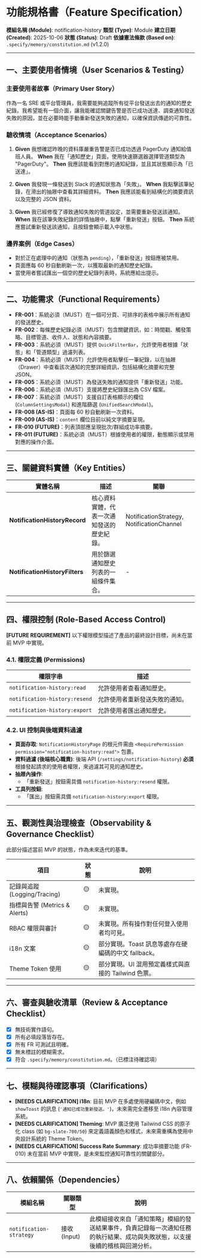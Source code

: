 # 功能規格書（Feature Specification）

**模組名稱 (Module)**: notification-history
**類型 (Type)**: Module
**建立日期 (Created)**: 2025-10-06
**狀態 (Status)**: Draft
**依據憲法條款 (Based on)**: `.specify/memory/constitution.md` (v1.2.0)

---

## 一、主要使用者情境（User Scenarios & Testing）

### 主要使用者故事（Primary User Story）
作為一名 SRE 或平台管理員，我需要能夠追蹤所有從平台發送出去的通知的歷史紀錄。我希望能有一個介面，讓我能確認關鍵告警是否已成功送達、調查通知發送失敗的原因，並在必要時能手動重新發送失敗的通知，以確保資訊傳遞的可靠性。

### 驗收情境（Acceptance Scenarios）
1.  **Given** 我想確認昨晚的資料庫嚴重告警是否已成功透過 PagerDuty 通知給值班人員。
    **When** 我在「通知歷史」頁面，使用快速篩選器選擇管道類型為 "PagerDuty"。
    **Then** 我應該能看到對應的通知紀錄，並且其狀態顯示為「已送達」。

2.  **Given** 我發現一條發送到 Slack 的通知狀態為「失敗」。
    **When** 我點擊該筆紀錄，在滑出的抽屜中查看其詳細資料。
    **Then** 我應該能看到結構化的摘要資訊以及完整的 JSON 資料。

3.  **Given** 我已經修復了導致通知失敗的管道設定，並需要重新發送該通知。
    **When** 我在該筆失敗紀錄的詳情抽屜中，點擊「重新發送」按鈕。
    **Then** 系統應嘗試重新發送該通知，且按鈕會顯示載入中狀態。

### 邊界案例（Edge Cases）
- 對於正在處理中的通知（狀態為 `pending`），「重新發送」按鈕應被禁用。
- 頁面應每 60 秒自動刷新一次，以獲取最新的通知歷史紀錄。
- 當使用者嘗試匯出一個空的歷史紀錄列表時，系統應給出提示。

---

## 二、功能需求（Functional Requirements）

- **FR-001**：系統必須（MUST）在一個可分頁、可排序的表格中展示所有通知的發送歷史。
- **FR-002**：每條歷史紀錄必須（MUST）包含關鍵資訊，如：時間戳、觸發策略、目標管道、收件人、狀態和內容摘要。
- **FR-003**：系統必須（MUST）提供 `QuickFilterBar`，允許使用者根據「狀態」和「管道類型」過濾列表。
- **FR-004**：系統必須（MUST）允許使用者點擊任一筆紀錄，以在抽屜（Drawer）中查看該次通知的完整詳細資訊，包括結構化摘要和完整 JSON。
- **FR-005**：系統必須（MUST）為發送失敗的通知提供「重新發送」功能。
- **FR-006**：系統必須（MUST）支援將歷史紀錄匯出為 CSV 檔案。
- **FR-007**：系統必須（MUST）支援自訂表格顯示的欄位 (`ColumnSettingsModal`) 和進階篩選 (`UnifiedSearchModal`)。
- **FR-008 (AS-IS)**：頁面每 60 秒自動刷新一次資料。
- **FR-009 (AS-IS)**：`content` 欄位目前以純文字摘要呈現。
- **FR-010 (FUTURE)**：列表頂部應呈現批次/群組成功率摘要。
- **FR-011 (FUTURE)**：系統必須（MUST）根據使用者的權限，動態顯示或禁用對應的操作介面。

---

## 三、關鍵資料實體（Key Entities）
| 實體名稱 | 描述 | 關聯 |
|-----------|------|------|
| **NotificationHistoryRecord** | 核心資料實體，代表一次通知發送的歷史紀錄。 | NotificationStrategy, NotificationChannel |
| **NotificationHistoryFilters** | 用於篩選通知歷史列表的一組條件集合。 | - |

---

## 四、權限控制 (Role-Based Access Control)

**[FUTURE REQUIREMENT]** 以下權限模型描述了產品的最終設計目標，尚未在當前 MVP 中實現。

### 4.1. 權限定義 (Permissions)
| 權限字串 | 描述 |
|---|---|
| `notification-history:read` | 允許使用者查看通知歷史。 |
| `notification-history:resend` | 允許使用者重新發送失敗的通知。 |
| `notification-history:export` | 允許使用者匯出通知歷史。 |

### 4.2. UI 控制與後端資料過濾
- **頁面存取**: `NotificationHistoryPage` 的根元件需由 `<RequirePermission permission="notification-history:read">` 包裹。
- **資料過濾 (後端核心職責)**: 後端 API (`/settings/notification-history`) **必須**根據發起請求的使用者權限，來過濾其可見的通知歷史。
- **抽屜內操作**:
  - 「重新發送」按鈕需具備 `notification-history:resend` 權限。
- **工具列按鈕**:
  - 「匯出」按鈕需具備 `notification-history:export` 權限。

---

## 五、觀測性與治理檢查（Observability & Governance Checklist）

此部分描述當前 MVP 的狀態，作為未來迭代的基準。

| 項目 | 狀態 | 說明 |
|------|------|------|
| 記錄與追蹤 (Logging/Tracing) | 🟡 | 未實現。 |
| 指標與告警 (Metrics & Alerts) | 🟡 | 未實現。 |
| RBAC 權限與審計 | 🟡 | 未實現。所有操作對任何登入使用者均可見。 |
| i18n 文案 | 🟡 | 部分實現。Toast 訊息等處存在硬編碼的中文 fallback。 |
| Theme Token 使用 | 🟡 | 部分實現。UI 混用預定義樣式與直接的 Tailwind 色票。 |

---

## 六、審查與驗收清單（Review & Acceptance Checklist）

- [x] 無技術實作語句。
- [x] 所有必填段落皆存在。
- [x] 所有 FR 可測試且明確。
- [x] 無未標註的模糊需求。
- [x] 符合 `.specify/memory/constitution.md`。（已標注待確認項）

---

## 七、模糊與待確認事項（Clarifications）

- **[NEEDS CLARIFICATION] i18n**: 目前 MVP 在多處使用硬編碼中文，例如 `showToast` 的訊息 (`'通知已成功重新發送。'`)，未來需完全遷移至 i18n 內容管理系統。
- **[NEEDS CLARIFICATION] Theming**: MVP 廣泛使用 Tailwind CSS 的原子化 class (如 `bg-slate-700/50`) 來定義語義顏色和樣式，未來需重構為使用中央設計系統的 Theme Token。
- **[NEEDS CLARIFICATION] Success Rate Summary**: 成功率摘要功能 (FR-010) 未在當前 MVP 中實現，是未來監控通知可靠性的關鍵部分。

---

## 八、依賴關係（Dependencies）

| 模組名稱 | 關聯類型 | 說明 |
|-----------|-----------|------|
| `notification-strategy` | 接收 (Input) | 此模組接收來自「通知策略」模組的發送結果事件，負責記錄每一次通知任務的執行結果、成功與失敗狀態，以支援後續的稽核與回溯分析。 |